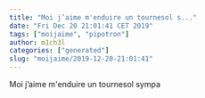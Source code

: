 ```yaml
---
title: "Moi j’aime m'enduire un tournesol s..."
date: "Fri Dec 20 21:01:41 CET 2019"
tags: ["moijaime", "pipotron"]
author: m1ch3l
categories: ["generated"]
slug: "moijaime/2019-12-20-21:01:41"
---
```


Moi j’aime m'enduire un tournesol sympa
